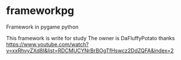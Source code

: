 # frameworkpg
Framework in pygame python

This framework is write for study
The owner is DaFluffyPotato thanks
https://www.youtube.com/watch?v=xxRhvyZXd8I&list=RDCMUCYNrBrBOgTfHswcz2DdZQFA&index=2

